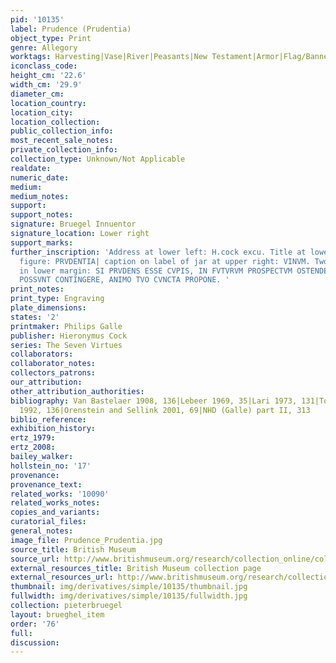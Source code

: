 ```yaml
---
pid: '10135'
label: Prudence (Prudentia)
object_type: Print
genre: Allegory
worktags: Harvesting|Vase|River|Peasants|New Testament|Armor|Flag/Banner|Ladders|Sculpture|Tools|Boat
iconclass_code:
height_cm: '22.6'
width_cm: '29.9'
diameter_cm:
location_country:
location_city:
location_collection:
public_collection_info:
most_recent_sale_notes:
private_collection_info:
collection_type: Unknown/Not Applicable
realdate:
numeric_date:
medium:
medium_notes:
support:
support_notes:
signature: Bruegel Innuentor
signature_location: Lower right
support_marks:
further_inscription: 'Address at lower left: H.cock excu. Title at lower center below
  figure: PRVDENTIA| caption on label of jar at upper right: VINVM. Two lines of Latin
  in lower margin: SI PRVDENS ESSE CVPIS, IN FVTVRVM PROSPECTVM OSTENDE, ET | QVAE
  POSSVNT CONTINGERE, ANIMO TVO CVNCTA PROPONE. '
print_notes:
print_type: Engraving
plate_dimensions:
states: '2'
printmaker: Philips Galle
publisher: Hieronymus Cock
series: The Seven Virtues
collaborators:
collaborator_notes:
collectors_patrons:
our_attribution:
other_attribution_authorities:
bibliography: Van Bastelaer 1908, 136|Lebeer 1969, 35|Lari 1973, 131|Tokyo 1989, 35|Gilchrist
  1992, 136|Orenstein and Sellink 2001, 69|NHD (Galle) part II, 313
biblio_reference:
exhibition_history:
ertz_1979:
ertz_2008:
bailey_walker:
hollstein_no: '17'
provenance:
provenance_text:
related_works: '10090'
related_works_notes:
copies_and_variants:
curatorial_files:
general_notes:
image_file: Prudence_Prudentia.jpg
source_title: British Museum
source_url: http://www.britishmuseum.org/research/collection_online/collection_object_details/collection_image_gallery.aspx
external_resources_title: British Museum collection page
external_resources_url: http://www.britishmuseum.org/research/collection_online/collection_object_details.aspx
thumbnail: img/derivatives/simple/10135/thumbnail.jpg
fullwidth: img/derivatives/simple/10135/fullwidth.jpg
collection: pieterbruegel
layout: brueghel_item
order: '76'
full:
discussion:
---
```

